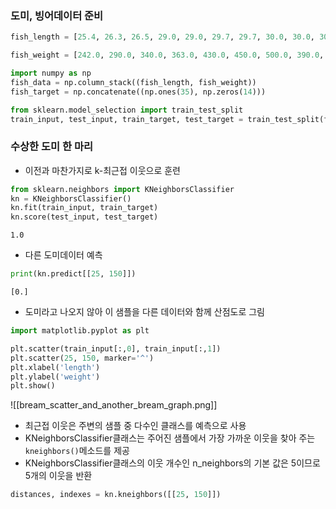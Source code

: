 
### 도미, 빙어데이터 준비
```python
fish_length = [25.4, 26.3, 26.5, 29.0, 29.0, 29.7, 29.7, 30.0, 30.0, 30.7, 31.0, 31.0, 31.5, 32.0, 32.0, 32.0, 33.0, 33.0, 33.5, 33.5, 34.0, 34.0, 34.5, 35.0, 35.0, 35.0, 35.0, 36.0, 36.0, 37.0, 38.5, 38.5, 39.5, 41.0, 41.0, 9.8, 10.5, 10.6, 11.0, 11.2, 11.3, 11.8, 11.8, 12.0, 12.2, 12.4, 13.0, 14.3, 15.0]

fish_weight = [242.0, 290.0, 340.0, 363.0, 430.0, 450.0, 500.0, 390.0, 450.0, 500.0, 475.0, 500.0, 500.0, 340.0, 600.0, 600.0, 700.0, 700.0, 610.0, 650.0, 575.0, 685.0, 620.0, 680.0, 700.0, 725.0, 720.0, 714.0, 850.0, 1000.0, 920.0, 955.0, 925.0, 975.0, 950.0, 6.7, 7.5, 7.0, 9.7, 9.8, 8.7, 10.0, 9.9, 9.8, 12.2, 13.4, 12.2, 19.7, 19.9]

import numpy as np
fish_data = np.column_stack((fish_length, fish_weight))
fish_target = np.concatenate((np.ones(35), np.zeros(14)))

from sklearn.model_selection import train_test_split
train_input, test_input, train_target, test_target = train_test_split(fish_data, fish_target, stratify=fish_target, random_state=42)
```

### 수상한 도미 한 마리
- 이전과 마찬가지로 k-최근접 이웃으로 훈련
```python
from sklearn.neighbors import KNeighborsClassifier
kn = KNeighborsClassifier()
kn.fit(train_input, train_target)
kn.score(test_input, test_target)
```
```
1.0
```
- 다른 도미데이터 예측
```python
print(kn.predict[[25, 150]])
```
```
[0.]
```
- 도미라고 나오지 않아 이 샘플을 다른 데이터와 함께 산점도로 그림
```python
import matplotlib.pyplot as plt

plt.scatter(train_input[:,0], train_input[:,1])
plt.scatter(25, 150, marker='^')
plt.xlabel('length')
plt.ylabel('weight')
plt.show()
```
![[bream_scatter_and_another_bream_graph.png]]

- 최근접 이웃은 주변의 샘플 중 다수인 클래스를 예측으로 사용
- KNeighborsClassifier클래스는 주어진 샘플에서 가장 가까운 이웃을 찾아 주는 `kneighbors()`메소드를 제공
- KNeighborsClassifier클래스의 이웃 개수인 n_neighbors의 기본 값은 5이므로 5개의 이웃을 반환
```python
distances, indexes = kn.kneighbors([[25, 150]])
```